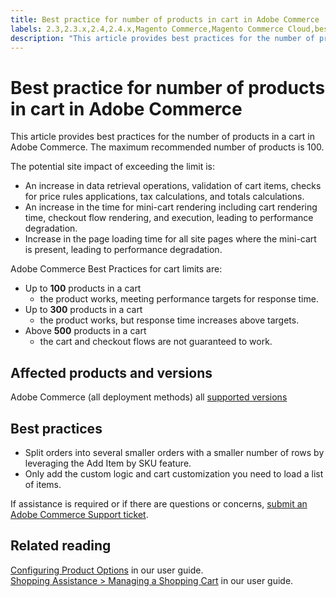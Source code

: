 ```yaml
---
title: Best practice for number of products in cart in Adobe Commerce
labels: 2.3,2.3.x,2.4,2.4.x,Magento Commerce,Magento Commerce Cloud,best practices,cart,minicart,products,Adobe Commerce,on-premises
description: "This article provides best practices for the number of products in a cart in Adobe Commerce. The maximum recommended number of products is 100."
---
```


# Best practice for number of products in cart in Adobe Commerce

This article provides best practices for the number of products in a cart in Adobe Commerce. The maximum recommended number of products is 100.

The potential site impact of exceeding the limit is:

* An increase in data retrieval operations, validation of cart items, checks for price rules applications, tax calculations, and totals calculations.
* An increase in the time for mini-cart rendering including cart rendering time, checkout flow rendering, and execution, leading to performance degradation.
* Increase in the page loading time for all site pages where the mini-cart is present, leading to performance degradation.

Adobe Commerce Best Practices for cart limits are:

* Up to **100** products in a cart
    * the product works, meeting performance targets for response time.
* Up to **300** products in a cart
    * the product works, but response time increases above targets.
* Above **500** products in a cart
    * the cart and checkout flows are not guaranteed to work.

## Affected products and versions

Adobe Commerce (all deployment methods) all [supported versions](https://magento.com/sites/default/files/magento-software-lifecycle-policy.pdf)

## Best practices

* Split orders into several smaller orders with a smaller number of rows by leveraging the Add Item by SKU feature.
* Only add the custom logic and cart customization you need to load a list of items.

If assistance is required or if there are questions or concerns, [submit an Adobe Commerce Support ticket](https://support.magento.com/hc/en-us/articles/360000913794#submit-ticket).

## Related reading

[Configuring Product Options](https://docs.magento.com/user-guide/catalog/inventory-product-stock-options.html) in our user guide.<br>
[Shopping Assistance > Managing a Shopping Cart](https://docs.magento.com/user-guide/sales/shopping-assisted-cart-manage.html#method-2-add-item-by-sku) in our user guide.